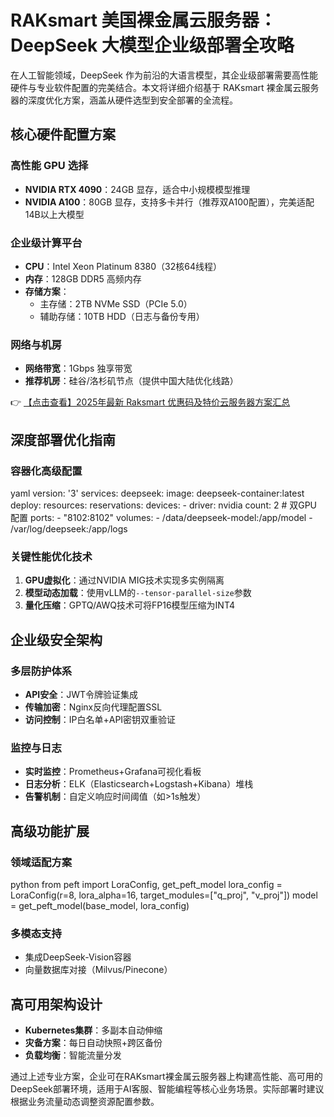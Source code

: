 # RAKsmart 美国裸金属云服务器：DeepSeek 大模型企业级部署全攻略

在人工智能领域，DeepSeek 作为前沿的大语言模型，其企业级部署需要高性能硬件与专业软件配置的完美结合。本文将详细介绍基于 RAKsmart 裸金属云服务器的深度优化方案，涵盖从硬件选型到安全部署的全流程。

## 核心硬件配置方案

### 高性能 GPU 选择
- **NVIDIA RTX 4090**：24GB 显存，适合中小规模模型推理
- **NVIDIA A100**：80GB 显存，支持多卡并行（推荐双A100配置），完美适配14B以上大模型

### 企业级计算平台
- **CPU**：Intel Xeon Platinum 8380（32核64线程）
- **内存**：128GB DDR5 高频内存
- **存储方案**：
  - 主存储：2TB NVMe SSD（PCIe 5.0）
  - 辅助存储：10TB HDD（日志与备份专用）

### 网络与机房
- **网络带宽**：1Gbps 独享带宽
- **推荐机房**：硅谷/洛杉矶节点（提供中国大陆优化线路）

👉 [【点击查看】2025年最新 Raksmart 优惠码及特价云服务器方案汇总](https://bit.ly/raksmart)

## 深度部署优化指南

### 容器化高级配置
yaml
version: '3'
services:
  deepseek:
    image: deepseek-container:latest
    deploy:
      resources:
        reservations:
          devices:
            - driver: nvidia
              count: 2 # 双GPU配置
    ports:
      - "8102:8102"
    volumes:
      - /data/deepseek-model:/app/model
      - /var/log/deepseek:/app/logs

### 关键性能优化技术
1. **GPU虚拟化**：通过NVIDIA MIG技术实现多实例隔离
2. **模型动态加载**：使用vLLM的`--tensor-parallel-size`参数
3. **量化压缩**：GPTQ/AWQ技术可将FP16模型压缩为INT4

## 企业级安全架构

### 多层防护体系
- **API安全**：JWT令牌验证集成
- **传输加密**：Nginx反向代理配置SSL
- **访问控制**：IP白名单+API密钥双重验证

### 监控与日志
- **实时监控**：Prometheus+Grafana可视化看板
- **日志分析**：ELK（Elasticsearch+Logstash+Kibana）堆栈
- **告警机制**：自定义响应时间阈值（如>1s触发）

## 高级功能扩展

### 领域适配方案
python
from peft import LoraConfig, get_peft_model
lora_config = LoraConfig(r=8, lora_alpha=16, 
                       target_modules=["q_proj", "v_proj"])
model = get_peft_model(base_model, lora_config)

### 多模态支持
- 集成DeepSeek-Vision容器
- 向量数据库对接（Milvus/Pinecone）

## 高可用架构设计
- **Kubernetes集群**：多副本自动伸缩
- **灾备方案**：每日自动快照+跨区备份
- **负载均衡**：智能流量分发

通过上述专业方案，企业可在RAKsmart裸金属云服务器上构建高性能、高可用的DeepSeek部署环境，适用于AI客服、智能编程等核心业务场景。实际部署时建议根据业务流量动态调整资源配置参数。